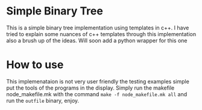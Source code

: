 # Simple Binary Tree

This is a simple binary tree implementation using templates in c++.
I have tried to explain some nuances of c++ templates through this implementation also a brush up of the ideas.
Will soon add a python wrapper for this one

# How to use

This implemenataion is not very user friendly the testing examples simple put the tools of the programs in the display.
Simply run the makefile node_makefile.mk with the command `make -f node_makefile.mk all` and run the `outfile` binary, enjoy.
